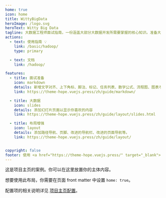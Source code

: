 ```yaml
---
home: true
icon: home
title: WittyBigData
heroImage: /logo.svg
heroText: Witty Big Data
tagline: 大数据工程师面试指南，一份涵盖大部分大数据开发所需要掌握的核心知识。准备大数据面试，首选 WittyBigData
actions:
  - text: 使用指南 💡
    link: /basic/hadoop/
    type: primary

  - text: 文档
    link: /hadoop/

features:
  - title: 面试准备
    icon: markdown
    details: 新增文字对齐、上下角标、脚注、标记、任务列表、数学公式、流程图、图表与幻灯片支持
    link: https://theme-hope.vuejs.press/zh/guide/markdown/

  - title: 大数据
    icon: slides
    details: 添加幻灯片页面以显示你喜欢的内容
    link: https://theme-hope.vuejs.press/zh/guide/layout/slides.html

  - title: 布局增强
    icon: layout
    details: 添加路径导航、页脚、改进的导航栏、改进的页面导航等。
    link: https://theme-hope.vuejs.press/zh/guide/layout/


copyright: false
footer: 使用 <a href="https://theme-hope.vuejs.press/" target="_blank">VuePress Theme Hope</a> 主题 | MIT 协议, 版权所有 © 2019-present Mr.Hope
---
```


这是项目主页的案例。你可以在这里放置你的主体内容。

想要使用此布局，你需要在页面 front matter 中设置 `home: true`。

配置项的相关说明详见 [项目主页配置](https://theme-hope.vuejs.press/zh/guide/layout/home/)。

